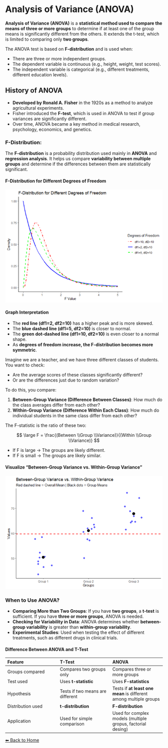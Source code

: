 <script type="text/javascript" async
    src="https://polyfill.io/v3/polyfill.min.js?features=es6">
</script>
<script type="text/javascript" async
    src="https://cdnjs.cloudflare.com/ajax/libs/mathjax/3.2.0/es5/tex-mml-chtml.js">
</script>

# Analysis of Variance (ANOVA)

**Analysis of Variance (ANOVA)** is a **statistical method used to
compare the means of three or more groups** to determine if at least one
of the group means is significantly different from the others. It
extends the t-test, which is limited to comparing only **two groups**.

The ANOVA test is based on **F-distribution** and is used when:

-   There are three or more independent groups.
-   The dependent variable is continuous (e.g., height, weight, test
    scores).
-   The independent variable is categorical (e.g., different treatments,
    different education levels).

## History of ANOVA

-   **Developed by Ronald A. Fisher** in the 1920s as a method to
    analyze agricultural experiments.
-   Fisher introduced the **F-test**, which is used in ANOVA to test if
    group variances are significantly different.
-   Over time, ANOVA became a key method in medical research,
    psychology, economics, and genetics.

### F-Distribution:

The **F-distribution** is a probability distribution used mainly in
**ANOVA** and **regression analysis**. It helps us compare **variability
between multiple groups** and determine if the differences between them
are statistically significant.

#### F-Distribution for Different Degrees of Freedom

![](ANOVA_files/figure-markdown_strict/unnamed-chunk-1-1.png)

#### Graph Interpretation

-   The **red line (df1=2, df2=10)** has a higher peak and is more
    skewed.
-   The **blue dashed line (df1=5, df2=10)** is closer to normal.
-   The **green dot-dashed line (df1=10, df2=10)** is even closer to a
    normal shape.
-   As **degrees of freedom increase, the F-distribution becomes more
    symmetric**.

Imagine we are a teacher, and we have three different classes of
students. You want to check:

-   Are the average scores of these classes significantly different?
-   Or are the differences just due to random variation?

To do this, you compare:

1.  **Between-Group Variance (Difference Between Classes)**: How much do
    the class averages differ from each other?
2.  **Within-Group Variance (Difference Within Each Class)**: How much
    do individual students in the same class differ from each other?

The F-statistic is the ratio of these two:

$$
\large F = \frac{(Between \\Group \\Variance)}{(Within \\Group  \\Variance)}
$$

-   If F is large → The groups are likely different.
-   If F is small → The groups are likely similar.

#### Visualize “Between-Group Variance vs. Within-Group Variance”

![](ANOVA_files/figure-markdown_strict/unnamed-chunk-2-1.png)

### When to Use ANOVA?

-   **Comparing More than Two Groups**: If you have **two groups**, a
    **t-test** is sufficient. If you have **three or more groups**,
    ANOVA is needed.
-   **Checking for Variability in Data**: ANOVA determines whether
    **between-group variability** is greater than **within-group
    variability**.
-   **Experimental Studies**: Used when testing the effect of different
    treatments, such as different drugs in clinical trials.

#### Difference Between ANOVA and T-Test

<table>
<colgroup>
<col style="width: 33%" />
<col style="width: 33%" />
<col style="width: 33%" />
</colgroup>
<thead>
<tr class="header">
<th style="text-align: left;">Feature</th>
<th style="text-align: left;">T-Test</th>
<th style="text-align: left;">ANOVA</th>
</tr>
</thead>
<tbody>
<tr class="odd">
<td style="text-align: left;">Groups compared</td>
<td style="text-align: left;">Compares two groups only</td>
<td style="text-align: left;">Compares three or more groups</td>
</tr>
<tr class="even">
<td style="text-align: left;">Test used</td>
<td style="text-align: left;">Uses <strong>t-statistic</strong></td>
<td style="text-align: left;">Uses <strong>F-statistics</strong></td>
</tr>
<tr class="odd">
<td style="text-align: left;">Hypothesis</td>
<td style="text-align: left;">Tests if two means are different</td>
<td style="text-align: left;">Tests if <strong>at least one
mean</strong> is different among multiple groups</td>
</tr>
<tr class="even">
<td style="text-align: left;">Distribution used</td>
<td style="text-align: left;"><strong>t-distribution</strong></td>
<td style="text-align: left;"><strong>F-distribution</strong></td>
</tr>
<tr class="odd">
<td style="text-align: left;">Application</td>
<td style="text-align: left;">Used for simple comparison</td>
<td style="text-align: left;">Used for complex models (multiple gropus,
factorial desing)</td>
</tr>
</tbody>
</table>

[⬅ Back to Home](../index.md)
